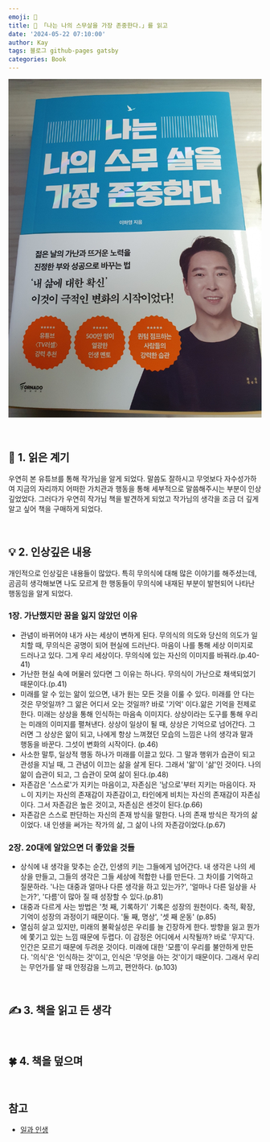 ```yaml
---
emoji: 📕
title: 📕 「나는 나의 스무살을 가장 존중한다.」를 읽고
date: '2024-05-22 07:10:00'
author: Kay
tags: 블로그 github-pages gatsby
categories: Book
---
```


![book](book-1.jpeg)

<br>

## 🌈 1. 읽은 계기

우연히 본 유튜브를 통해 작가님을 알게 되었다. 말씀도 잘하시고 무엇보다 자수성가하여 지금의 자리까지 어떠한 가치관과 행동을 통해 세부적으로 말씀해주시는 부분이 인상깊었었다.
그러다가 우연히 작가님 책을 발견하게 되었고 작가님의 생각을 조금 더 깊게 알고 싶어 책을 구매하게 되었다.

<br>

## 💡 2. 인상깊은 내용

개인적으로 인상깊은 내용들이 많았다. 특히 무의식에 대해 많은 이야기를 해주셨는데, 곰곰히 생각해보면 나도 모르게 한 행동들이 무의식에 내재된 부분이 발현되어 나타난 행동임을 알게 되었다.

### 1장. 가난했지만 꿈을 잃지 않았던 이유

- 관념이 바뀌어야 내가 사는 세상이 변하게 된다. 무의식의 의도와 당신의 의도가 일치할 때, 무의식은 공명이 되어 현실에 드러난다. 마음이 나를 통해 세상 이미지로 드러나고 있다. 그게 우리 세상이다. 무의식에 있는 자신의 이미지를 바꿔라.(p.40-41)
- 가난한 현실 속에 머물러 있다면 그 이유는 하나다. 무의식이 가난으로 채색되었기 때문이다.(p.41)
- 미래를 알 수 있는 앎이 있으면, 내가 원는 모든 것을 이룰 수 있다. 미래를 안 다는 것은 무엇일까? 그 앎은 어디서 오는 것일까? 바로 '기억' 이다.앎은 기억을 전제로 한다. 미래는 상상을 통해 인식하는 마음속 이미지다. 상상이라는 도구를 통해 우리는 미래의 이미지를 펼쳐낸다. 상상이 일상이 될 때, 상상은 기억으로 넘어간다. 그러면 그 상상은 앎이 되고, 나에게 항상 느껴졌던 모습의 느낌은 나의 생각과 말과 행동을 바꾼다. 그섯이 변화의 시작이다. (p.46)
- 사소한 말투, 일상적 행동 하나가 미래를 이끌고 있다. 그 말과 행위가 습관이 되고 관성을 지닐 때, 그 관념이 이끄는 삶을 살게 된다. 그래서 '앎'이 '삶'인 것이다. 나의 앎이 습관이 되고, 그 습관이 모여 삶이 된다.(p.48)
- 자존감은 '스스로'가 지키는 마음이고, 자존심은 '남으로'부터 지키는 마음이다. 자ㄴ이 지키는 자신의 존재감이 자존감이고, 타인에게 비치는 자신의 존재감이 자존심이다. 그서 자존감은 높은 것이고, 자존심은 센것이 된다.(p.66)
- 자존감은 스스로 판단하는 자신의 존재 방식을 말한다. 나의 존재 방식은 작가의 삶이었다. 내 인생을 써가는 작가의 삶, 그 삶이 나의 자존감이었다.(p.67)

### 2장. 20대에 알았으면 더 좋았을 것들

- 상식에 내 생각을 맞추는 순간, 인생의 키는 그들에게 넘어간다. 내 생각은 나의 세상을 만들고, 그들의 생각은 그들 세상에 적합한 나를 만든다. 그 차이를 기억하고 질문하라. '나는 대중과 얼마나 다른 생각을 하고 있는가?', '얼마나 다른 일상을 사는가?', '다름'이 많아 질 때 성장할 수 있다.(p.81)
- 대중과 다르게 사는 방법은 '첫 째, 기록하기' 기록은 성장의 원천이다. 축적, 확장, 기억이 성장의 과정이기 때문이다. '둘 째, 명상', '셋 째 운동' (p.85)
- 열심히 살고 있지만, 미래의 불확실성은 우리를 늘 긴장하게 한다. 방향을 잃고 뭔가에 쫓기고 있는 느낌 때문에 두렵다. 이 감정은 어디에서 시작될까? 바로 '무지'다. 인간은 모르기 때문에 두려운 것이다. 미래에 대한 '모름'이 우리를 불안하게 만든다. '의식'은 '인식하는 것'이고, 인식은 '무엇을 아는 것'이기 때문이다. 그래서 우리는 무언가를 알 때 안정감을 느끼고, 편안하다. (p.103)

<br>

## ✍️ 3. 책을 읽고 든 생각

<br>

## 🍀 4. 책을 덮으며

<br>

## 참고

- [일과 인생](https://m.yes24.com/Goods/Detail/122944890)

```toc

```
